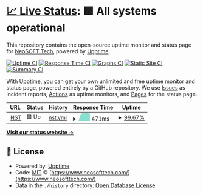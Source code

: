 # [📈 Live Status](https://neosoft-technologies.github.io/x-experiment-uptime): <!--live status--> **🟩 All systems operational**

This repository contains the open-source uptime monitor and status page for [NeoSOFT Tech](https://www.neosofttech.com/), powered by [Upptime](https://github.com/upptime/upptime).

[![Uptime CI](https://github.com/neosoft-technologies/x-experiment-uptime/workflows/Uptime%20CI/badge.svg)](https://github.com/neosoft-technologies/x-experiment-uptime/actions?query=workflow%3A%22Uptime+CI%22)
[![Response Time CI](https://github.com/neosoft-technologies/x-experiment-uptime/workflows/Response%20Time%20CI/badge.svg)](https://github.com/neosoft-technologies/x-experiment-uptime/actions?query=workflow%3A%22Response+Time+CI%22)
[![Graphs CI](https://github.com/neosoft-technologies/x-experiment-uptime/workflows/Graphs%20CI/badge.svg)](https://github.com/neosoft-technologies/x-experiment-uptime/actions?query=workflow%3A%22Graphs+CI%22)
[![Static Site CI](https://github.com/neosoft-technologies/x-experiment-uptime/workflows/Static%20Site%20CI/badge.svg)](https://github.com/neosoft-technologies/x-experiment-uptime/actions?query=workflow%3A%22Static+Site+CI%22)
[![Summary CI](https://github.com/neosoft-technologies/x-experiment-uptime/workflows/Summary%20CI/badge.svg)](https://github.com/neosoft-technologies/x-experiment-uptime/actions?query=workflow%3A%22Summary+CI%22)

With [Upptime](https://upptime.js.org), you can get your own unlimited and free uptime monitor and status page, powered entirely by a GitHub repository. We use [Issues](https://github.com/neosoft-technologies/x-experiment-uptime/issues) as incident reports, [Actions](https://github.com/neosoft-technologies/x-experiment-uptime/actions) as uptime monitors, and [Pages](https://neosoft-technologies.github.io/x-experiment-uptime) for the status page.

<!--start: status pages-->
<!-- This summary is generated by Upptime (https://github.com/upptime/upptime) -->
<!-- Do not edit this manually, your changes will be overwritten -->
<!-- prettier-ignore -->
| URL | Status | History | Response Time | Uptime |
| --- | ------ | ------- | ------------- | ------ |
| <img alt="" src="https://favicons.githubusercontent.com/www.neosofttech.com" height="13"> [NST](https://www.neosofttech.com/) | 🟩 Up | [nst.yml](https://github.com/NeoSOFT-Technologies/x-experiment-uptime/commits/HEAD/history/nst.yml) | <details><summary><img alt="Response time graph" src="./graphs/nst/response-time-week.png" height="20"> 471ms</summary><br><a href="https://NeoSOFT-Technologies.github.io/x-experiment-uptime/history/nst"><img alt="Response time 471" src="https://img.shields.io/endpoint?url=https%3A%2F%2Fraw.githubusercontent.com%2FNeoSOFT-Technologies%2Fx-experiment-uptime%2FHEAD%2Fapi%2Fnst%2Fresponse-time.json"></a><br><a href="https://NeoSOFT-Technologies.github.io/x-experiment-uptime/history/nst"><img alt="24-hour response time 463" src="https://img.shields.io/endpoint?url=https%3A%2F%2Fraw.githubusercontent.com%2FNeoSOFT-Technologies%2Fx-experiment-uptime%2FHEAD%2Fapi%2Fnst%2Fresponse-time-day.json"></a><br><a href="https://NeoSOFT-Technologies.github.io/x-experiment-uptime/history/nst"><img alt="7-day response time 471" src="https://img.shields.io/endpoint?url=https%3A%2F%2Fraw.githubusercontent.com%2FNeoSOFT-Technologies%2Fx-experiment-uptime%2FHEAD%2Fapi%2Fnst%2Fresponse-time-week.json"></a><br><a href="https://NeoSOFT-Technologies.github.io/x-experiment-uptime/history/nst"><img alt="30-day response time 471" src="https://img.shields.io/endpoint?url=https%3A%2F%2Fraw.githubusercontent.com%2FNeoSOFT-Technologies%2Fx-experiment-uptime%2FHEAD%2Fapi%2Fnst%2Fresponse-time-month.json"></a><br><a href="https://NeoSOFT-Technologies.github.io/x-experiment-uptime/history/nst"><img alt="1-year response time 471" src="https://img.shields.io/endpoint?url=https%3A%2F%2Fraw.githubusercontent.com%2FNeoSOFT-Technologies%2Fx-experiment-uptime%2FHEAD%2Fapi%2Fnst%2Fresponse-time-year.json"></a></details> | <details><summary><a href="https://NeoSOFT-Technologies.github.io/x-experiment-uptime/history/nst">99.67%</a></summary><a href="https://NeoSOFT-Technologies.github.io/x-experiment-uptime/history/nst"><img alt="All-time uptime 99.67%" src="https://img.shields.io/endpoint?url=https%3A%2F%2Fraw.githubusercontent.com%2FNeoSOFT-Technologies%2Fx-experiment-uptime%2FHEAD%2Fapi%2Fnst%2Fuptime.json"></a><br><a href="https://NeoSOFT-Technologies.github.io/x-experiment-uptime/history/nst"><img alt="24-hour uptime 100.00%" src="https://img.shields.io/endpoint?url=https%3A%2F%2Fraw.githubusercontent.com%2FNeoSOFT-Technologies%2Fx-experiment-uptime%2FHEAD%2Fapi%2Fnst%2Fuptime-day.json"></a><br><a href="https://NeoSOFT-Technologies.github.io/x-experiment-uptime/history/nst"><img alt="7-day uptime 99.67%" src="https://img.shields.io/endpoint?url=https%3A%2F%2Fraw.githubusercontent.com%2FNeoSOFT-Technologies%2Fx-experiment-uptime%2FHEAD%2Fapi%2Fnst%2Fuptime-week.json"></a><br><a href="https://NeoSOFT-Technologies.github.io/x-experiment-uptime/history/nst"><img alt="30-day uptime 99.67%" src="https://img.shields.io/endpoint?url=https%3A%2F%2Fraw.githubusercontent.com%2FNeoSOFT-Technologies%2Fx-experiment-uptime%2FHEAD%2Fapi%2Fnst%2Fuptime-month.json"></a><br><a href="https://NeoSOFT-Technologies.github.io/x-experiment-uptime/history/nst"><img alt="1-year uptime 99.67%" src="https://img.shields.io/endpoint?url=https%3A%2F%2Fraw.githubusercontent.com%2FNeoSOFT-Technologies%2Fx-experiment-uptime%2FHEAD%2Fapi%2Fnst%2Fuptime-year.json"></a></details>

<!--end: status pages-->

[**Visit our status website →**](https://neosoft-technologies.github.io/x-experiment-uptime)

## 📄 License

- Powered by: [Upptime](https://github.com/upptime/upptime)
- Code: [MIT](./LICENSE) © [https://www.neosofttech.com/](https://www.neosofttech.com/)
- Data in the `./history` directory: [Open Database License](https://opendatacommons.org/licenses/odbl/1-0/)
